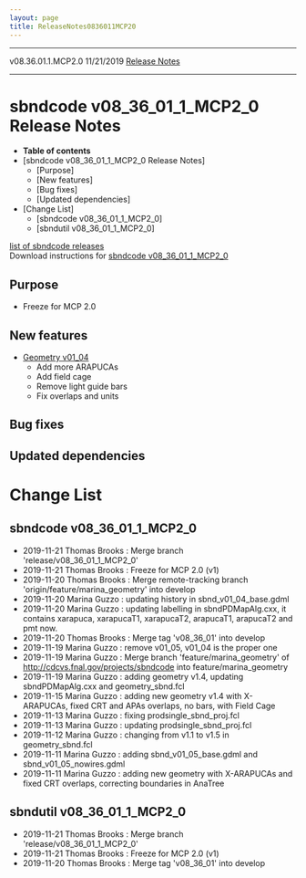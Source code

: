 ```yaml
---
layout: page
title: ReleaseNotes0836011MCP20
---
```


  -------------------- ------------ -- -- ------------------------------------------------------------
  v08.36.01.1.MCP2.0   11/21/2019         [Release Notes](ReleaseNotes0836011MCP20.html)
  -------------------- ------------ -- -- ------------------------------------------------------------



sbndcode v08\_36\_01\_1\_MCP2\_0 Release Notes
===========================================================================================================

-   **Table of contents**
-   [sbndcode v08\_36\_01\_1\_MCP2\_0 Release
    Notes]
    -   [Purpose]
    -   [New features]
    -   [Bug fixes]
    -   [Updated dependencies]
-   [Change List]
    -   [sbndcode v08\_36\_01\_1\_MCP2\_0]
    -   [sbndutil v08\_36\_01\_1\_MCP2\_0]

[list of sbndcode
releases](List_of_SBND_code_releases.html)\
Download instructions for [sbndcode
v08\_36\_01\_1\_MCP2\_0](http://scisoft.fnal.gov/scisoft/bundles/sbnd/v08_36_01_1_MCP2_0/sbndcode-v08_36_01_1_MCP2_0.html)



Purpose
----------------------------------

-   Freeze for MCP 2.0



New features
--------------------------------------------

-   [Geometry
    v01\_04](https://sbn-docdb.fnal.gov/cgi-bin/private/RetrieveFile?docid=15540&filename=2019_11_20_PATMeeting_Geometry_v01_04.pdf)
    -   Add more ARAPUCAs
    -   Add field cage
    -   Remove light guide bars
    -   Fix overlaps and units



Bug fixes
--------------------------------------



Updated dependencies
------------------------------------------------------------



Change List
==========================================



sbndcode v08\_36\_01\_1\_MCP2\_0
-------------------------------------------------------------------------------

-   2019-11-21 Thomas Brooks : Merge branch
    \'release/v08\_36\_01\_1\_MCP2\_0\'
-   2019-11-21 Thomas Brooks : Freeze for MCP 2.0 (v1)
-   2019-11-20 Thomas Brooks : Merge remote-tracking branch
    \'origin/feature/marina\_geometry\' into develop
-   2019-11-20 Marina Guzzo : updating history in
    sbnd\_v01\_04\_base.gdml
-   2019-11-20 Marina Guzzo : updating labelling in sbndPDMapAlg.cxx, it
    contains xarapuca, xarapucaT1, xarapucaT2, arapucaT1, arapucaT2 and
    pmt now.
-   2019-11-20 Thomas Brooks : Merge tag \'v08\_36\_01\' into develop
-   2019-11-19 Marina Guzzo : remove v01\_05, v01\_04 is the proper one
-   2019-11-19 Marina Guzzo : Merge branch \'feature/marina\_geometry\'
    of <http://cdcvs.fnal.gov/projects/sbndcode> into
    feature/marina\_geometry
-   2019-11-19 Marina Guzzo : adding geometry v1.4, updating
    sbndPDMapAlg.cxx and geometry\_sbnd.fcl
-   2019-11-15 Marina Guzzo : adding new geometry v1.4 with X-ARAPUCAs,
    fixed CRT and APAs overlaps, no bars, with Field Cage
-   2019-11-13 Marina Guzzo : fixing prodsingle\_sbnd\_proj.fcl
-   2019-11-13 Marina Guzzo : updating prodsingle\_sbnd\_proj.fcl
-   2019-11-12 Marina Guzzo : changing from v1.1 to v1.5 in
    geometry\_sbnd.fcl
-   2019-11-11 Marina Guzzo : adding sbnd\_v01\_05\_base.gdml and
    sbnd\_v01\_05\_nowires.gdml
-   2019-11-11 Marina Guzzo : adding new geometry with X-ARAPUCAs and
    fixed CRT overlaps, correcting boundaries in AnaTree



sbndutil v08\_36\_01\_1\_MCP2\_0
-------------------------------------------------------------------------------

-   2019-11-21 Thomas Brooks : Merge branch
    \'release/v08\_36\_01\_1\_MCP2\_0\'
-   2019-11-21 Thomas Brooks : Freeze for MCP 2.0 (v1)
-   2019-11-20 Thomas Brooks : Merge tag \'v08\_36\_01\' into develop
